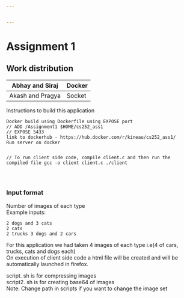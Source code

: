 ```yaml
---


---
```


<h1 id="assignment-1">Assignment 1</h1>
<h2 id="work-distribution">Work distribution</h2>

<table>
<thead>
<tr>
<th>Abhay  and Siraj</th>
<th>Docker</th>
</tr>
</thead>
<tbody>
<tr>
<td>Akash and Pragya</td>
<td>Socket</td>
</tr>
</tbody>
</table><p>Instructions to build this application</p>
<pre><code>Docker build using Dockerfile using EXPOSE port
// ADD /Assignment1 $HOME/cs252_ass1
// EXPOSE 5433
link to dockerhub - https://hub.docker.com/r/kineau/cs252_ass1/
Run server on docker

// To run client side code, compile client.c and then run the compiled file
gcc -o client client.c
./client

</code></pre>
<h3 id="input-format">Input format</h3>
<p>Number of images of each type<br>
Example inputs:</p>
<pre><code>2 dogs and 3 cats
2 cats
2 trucks 3 dogs and 2 cars
</code></pre>
<p>For this application we had taken 4 images of each type i.e(4 of cars, trucks, cats and dogs each)<br>
On execution of client side code a html file will be created and will be automatically launched in firefox.</p>
<p>script. sh is for compressing images<br>
script2. sh is for creating base64 of images<br>
Note: Change path in scripts if you want to change the image set</p>


